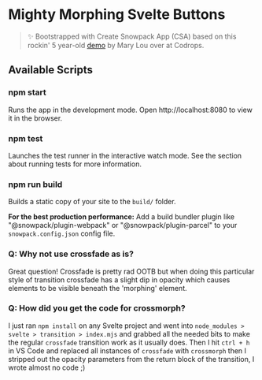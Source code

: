 # Mighty Morphing Svelte Buttons

> ✨ Bootstrapped with Create Snowpack App (CSA) based on this rockin' 5 year-old [demo](https://tympanus.net/Development/ButtonComponentMorph/index.html) by Mary Lou over at Codrops.

## Available Scripts

### npm start

Runs the app in the development mode.
Open http://localhost:8080 to view it in the browser.

### npm test

Launches the test runner in the interactive watch mode.
See the section about running tests for more information.

### npm run build

Builds a static copy of your site to the `build/` folder.

**For the best production performance:** Add a build bundler plugin like "@snowpack/plugin-webpack" or "@snowpack/plugin-parcel" to your `snowpack.config.json` config file.

### Q: Why not use crossfade as is?

Great question! Crossfade is pretty rad OOTB but when doing this particular style of transition crossfade has a slight dip in opacity which causes elements to be visible beneath the 'morphing' element. 

### Q: How did you get the code for crossmorph?

I just ran `npm install` on any Svelte project and went into `node_modules > svelte > transition > index.mjs` and grabbed all the needed bits to make the regular `crossfade` transition work as it usually does. Then I hit `ctrl + h` in VS Code and replaced all instances of `crossfade` with `crossmorph` then I stripped out the opacity parameters from the return block of the transition, I wrote almost no code ;)


